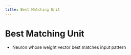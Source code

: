 ```yaml
---
title: Best Matching Unit
---
```


# Best Matching Unit
- Neuron whose weight vector best matches input pattern






